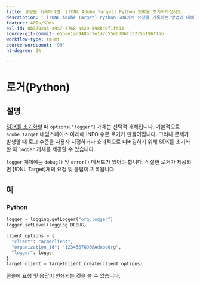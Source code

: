 ```yaml
---
title: 요청을 기록하려면  [!DNL Adobe Target] Python SDK를 초기화하십시오.
description: ' [!DNL Adobe Target] Python SDK에서 요청을 기록하는 방법에 대해 알아봅니다.'
feature: APIs/SDKs
exl-id: 0b3792a5-a9a7-4768-a429-598b49f1fd93
source-git-commit: e5bae1ac9485c3e1d7c55e6386f332755196ffab
workflow-type: tm+mt
source-wordcount: '99'
ht-degree: 3%

---
```


# 로거(Python)

## 설명

[SDK를 초기화](initialize-sdk.md)할 때 `options["logger"]` 개체는 선택적 개체입니다. 기본적으로 `adobe.target` 네임스페이스 아래에 INFO 수준 로거가 만들어집니다. 그러나 문제가 발생할 때 로그 수준을 사용자 지정하거나 효과적으로 디버깅하기 위해 SDK를 초기화할 때 `logger` 개체를 제공할 수 있습니다.

`logger` 개체에는 `debug()` 및 `error()` 메서드가 있어야 합니다. 적절한 로거가 제공되면 [!DNL Target]개의 요청 및 응답이 기록됩니다.

## 예

### Python

```python {line-numbers="true"}
logger = logging.getLogger("org.logger")
logger.setLevel(logging.DEBUG)

client_options = {
  "client": "acmeclient",
  "organization_id": "1234567890@AdobeOrg",
  "logger": logger
}
target_client = TargetClient.create(client_options)
```

콘솔에 요청 및 응답이 인쇄되는 것을 볼 수 있습니다.
